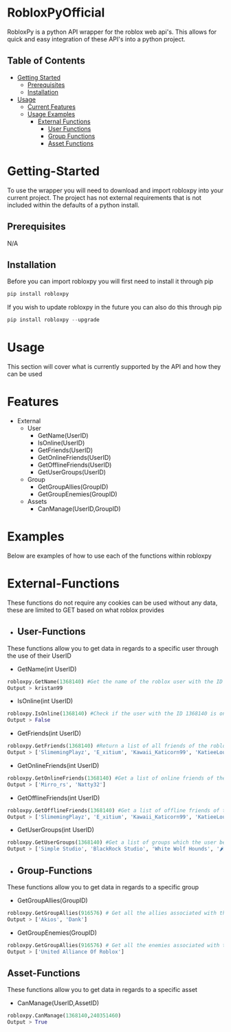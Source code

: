 # RobloxPyOfficial
 RobloxPy is a python API wrapper for the roblox web api's. This allows for quick and easy integration of these API's into a python project.
 
 ## Table of Contents


* [Getting Started](#Getting-Started)
  * [Prerequisites](#Prerequisites)
  * [Installation](#Installation)
* [Usage](#Usage)
  * [Current Features](#Features)
  * [Usage Examples](#Examples)
    * [External Functions](#External-Functions)
        * [User Functions](#User-Functions)
        * [Group Functions](#Group-Functions)
        * [Asset Functions](#Asset-Functions)


# Getting-Started
To use the wrapper you will need to download and import robloxpy into your current project. The project has not external requirements that is not included within the defaults of a python install.

## Prerequisites
N/A

## Installation
Before you can import robloxpy you will first need to install it through pip
```python
pip install robloxpy
```

If you wish to update robloxpy in the future you can also do this through pip
```python
pip install robloxpy --upgrade
```

# Usage
This section will cover what is currently supported by the API and how they can be used

# Features
* External
    * User
        * GetName(UserID)
        * IsOnline(UserID)
        * GetFriends(UserID)
        * GetOnlineFriends(UserID)
        * GetOfflineFriends(UserID)
        * GetUserGroups(UserID)
    * Group
        * GetGroupAllies(GroupID)
        * GetGroupEnemies(GroupID)
    * Assets
        * CanManage(UserID,GroupID)

# Examples
Below are examples of how to use each of the functions within robloxpy
# External-Functions
These functions do not require any cookies can be used without any data, these are limited to GET based on what roblox provides
* ## User-Functions
These functions allow you to get data in regards to a specific user through the use of their UserID
* GetName(int UserID)
```python
robloxpy.GetName(1368140) #Get the name of the roblox user with the ID of 1368140
Output > kristan99
```

* IsOnline(int UserID)
```python
robloxpy.IsOnline(1368140) #Check if the user with the ID 1368140 is online
Output > False
```

* GetFriends(int UserID)
```python
robloxpy.GetFriends(1368140) #Return a list of all friends of the roblox user with the ID 1368140
Output > ['SlimemingPlayz', 'E_xitium', 'Kawaii_Katicorn99', 'KatieeLouisee99', 'Yung_nignogpaddywog', 'BigDDave', 'Nosowl', 'Mirro_rs', 'Gareth1990', 'Voxxes', 'matantheman', 'ItzDishan', 'Xulfite', 'CinnabonNinja', 'hotrod56478', 'roxo_pl', 'VIPOrder', 'GlowwLikeThat', 'BritishP0litics', 'Nicolas9970', 'YunPlant', 'sirjoshh', 'iMistifye', 'Scorp1x', 'Fribbzdaman', 'xMcKenziee', 'AjinKovac', 'Angels_Develop', 'RonerRehnskiold', 'Natty32', 'agnen', 'yusufrad22', 'RocketValkyrie', 'methanshacked', 'GingyWyven', 'KingsmanSS', 'glitch19']
```
* GetOnlineFriends(int UserID)
```python
robloxpy.GetOnlineFriends(1368140) #Get a list of online friends of the roblox user with the ID 1368140
Output > ['Mirro_rs', 'Natty32']
```

* GetOfflineFriends(int UserID) 
```python
robloxpy.GetOfflineFriends(1368140) #Get a list of offline friends of the roblox user with the ID 1368140
Output > ['SlimemingPlayz', 'E_xitium', 'Kawaii_Katicorn99', 'KatieeLouisee99', 'Yung_nignogpaddywog', 'BigDDave', 'Nosowl', 'Gareth1990', 'Voxxes', 'matantheman', 'ItzDishan', 'Xulfite', 'CinnabonNinja', 'hotrod56478', 'roxo_pl', 'VIPOrder', 'GlowwLikeThat', 'BritishP0litics', 'Nicolas9970', 'YunPlant', 'sirjoshh', 'iMistifye', 'Scorp1x', 'Fribbzdaman', 'xMcKenziee', 'AjinKovac', 'Angels_Develop', 'RonerRehnskiold', 'agnen', 'yusufrad22', 'RocketValkyrie', 'methanshacked', 'GingyWyven', 'KingsmanSS', 'glitch19']
```

* GetUserGroups(int UserID) 
```python
robloxpy.GetUserGroups(1368140) #Get a list of groups which the user belongs too
Output > ['Simple Studio', 'BlackRock Studio', 'White Wolf Hounds', '🌶️Hot Pepper Clothes', 'Twisted Murdere r Official Group', 'StarCraft®', 'United Alliance Of Roblox', 'NEVER WALK ALONE']
```

* ## Group-Functions
These functions allow you to get data in regards to a specific group

* GetGroupAllies(GroupID)
```python
robloxpy.GetGroupAllies(916576) # Get all the allies associated with the group of the ID 916576
Output > ['Akios', 'Dank']
```

* GetGroupEnemies(GroupID)
```python
robloxpy.GetGroupAllies(916576) # Get all the enemies associated with the group of the ID 916576
Output > ['United Alliance Of Roblox']
```

## Asset-Functions
These functions allow you to get data in regards to a specific asset

* CanManage(UserID,AssetID)
```python
robloxpy.CanManage(1368140,240351460)
Output > True
```


